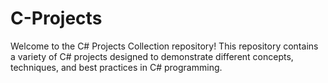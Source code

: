 # C-Projects
Welcome to the C# Projects Collection repository! This repository contains a variety of C# projects designed to demonstrate different concepts, techniques, and best practices in C# programming. 
